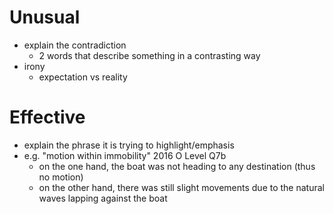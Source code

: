 # Unusual

- explain the contradiction
	- 2 words that describe something in a contrasting way
- irony
	- expectation vs reality

# Effective

- explain the phrase it is trying to highlight/emphasis
- e.g. "motion within immobility" 2016 O Level Q7b
	- on the one hand, the boat was not heading to any destination (thus no motion)
	- on the other hand, there was still slight movements due to the natural waves lapping against the boat
